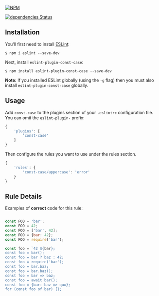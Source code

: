 [![NPM](https://nodei.co/npm/eslint-plugin-const-case.png?downloads=true&stars=true)](https://nodei.co/npm/eslint-plugin-const-case/)

[![dependencies Status](https://david-dm.org/k03mad/eslint-plugin-const-case/status.svg)](https://david-dm.org/k03mad/eslint-plugin-const-case)

## Installation

You'll first need to install [ESLint](http://eslint.org):

```
$ npm i eslint --save-dev
```

Next, install `eslint-plugin-const-case`:

```
$ npm install eslint-plugin-const-case --save-dev
```

**Note:** If you installed ESLint globally (using the `-g` flag) then you must also install `eslint-plugin-const-case` globally.

## Usage

Add `const-case` to the plugins section of your `.eslintrc` configuration file. You can omit the `eslint-plugin-` prefix:

```js
{
    'plugins': [
        'const-case'
    ]
}
```


Then configure the rules you want to use under the rules section.

```js
{
    'rules': {
        'const-case/uppercase': 'error'
    }
}
```

## Rule Details

Examples of **correct** code for this rule:

```js

const FOO = 'bar';
const FOO = 42;
const FOO = ['bar', 42];
const FOO = {bar: 42};
const FOO = require('bar');

const foo = `42 ${bar};
const foo = bar();
const foo = bar ? baz : 42;
const foo = require('bar');
const foo = bar.baz;
const foo = bar.baz();
const foo = bar => baz;
const foo = await bar();
const foo = {bar: baz => qux};
for (const foo of bar) {};
```





